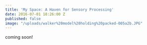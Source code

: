 ```yaml
---
title: 'My Space: A Haven for Sensory Processing'
date: 2016-07-01 18:26:00 Z
published: false
image: "/uploads/walker%20model%20holding%20packed-005a2b.JPG"
---
```


coming soon!